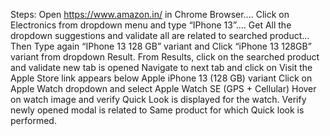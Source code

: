 Steps:
Open https://www.amazon.in/ in Chrome Browser....
Click on Electronics from dropdown menu and type “IPhone 13”....
Get All the dropdown suggestions and validate all are related to searched product...
Then Type again “IPhone 13 128 GB” variant and Click “iPhone 13 128GB” variant from dropdown Result.
From Results, click on the searched product and validate new tab is opened
Navigate to next tab and click on Visit the Apple Store link appears below Apple iPhone 13 (128 GB) variant
Click on Apple Watch dropdown and select Apple Watch SE (GPS + Cellular)
Hover on watch image and verify Quick Look is displayed for the watch.
Verify newly opened modal is related to Same product for which Quick look is performed.